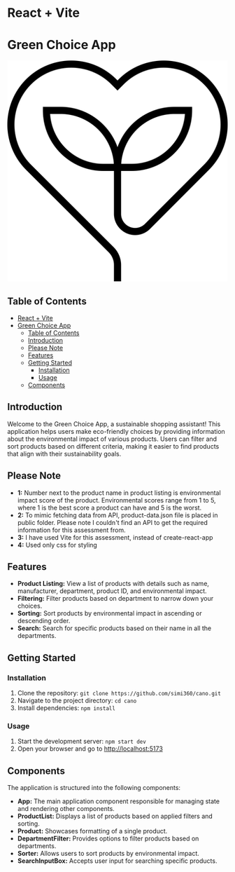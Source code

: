 # React + Vite

# Green Choice App

![Green Choice App Logo](./public/heartplant.svg)

## Table of Contents
- [React + Vite](#react--vite)
- [Green Choice App](#green-choice-app)
  - [Table of Contents](#table-of-contents)
  - [Introduction](#introduction)
  - [Please Note](#please-note)
  - [Features](#features)
  - [Getting Started](#getting-started)
    - [Installation](#installation)
    - [Usage](#usage)
  - [Components](#components)



## Introduction

Welcome to the Green Choice App, a sustainable shopping assistant! This application helps users make eco-friendly choices by providing information about the environmental impact of various products. Users can filter and sort products based on different criteria, making it easier to find products that align with their sustainability goals.

## Please Note
- **1:** Number next to the product name in product listing is environmental impact score of the product. Environmental scores range from 1 to 5, where 1 is the best score a product can have and 5 is the worst.
- **2:** To mimic fetching data from API, product-data.json file is placed in public folder. Please note I couldn't find an API to get the required information for this assessment from.
- **3:** I have used Vite for this assessment, instead of create-react-app
- **4:** Used only css for styling

## Features

- **Product Listing:** View a list of products with details such as name, manufacturer, department, product ID, and environmental impact.
- **Filtering:** Filter products based on department to narrow down your choices.
- **Sorting:** Sort products by environmental impact in ascending or descending order.
- **Search:** Search for specific products based on their name in all the departments.


## Getting Started

### Installation

1. Clone the repository: `git clone https://github.com/simi360/cano.git`
2. Navigate to the project directory: `cd cano`
3. Install dependencies: `npm install`

### Usage

1. Start the development server: `npm start dev`
2. Open your browser and go to [http://localhost:5173](http://localhost:5173)

## Components

The application is structured into the following components:

- **App:** The main application component responsible for managing state and rendering other components.
- **ProductList:** Displays a list of products based on applied filters and sorting.
- **Product:** Showcases formatting of a single product.
- **DepartmentFilter:** Provides options to filter products based on departments.
- **Sorter:** Allows users to sort products by environmental impact.
- **SearchInputBox:** Accepts user input for searching specific products.



